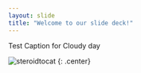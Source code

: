 ```yaml
---
layout: slide
title: "Welcome to our slide deck!"
---
```


Test Caption for Cloudy day

![steroidtocat](https://octodex.github.com/images/steroidtocat.png)
{: .center}
